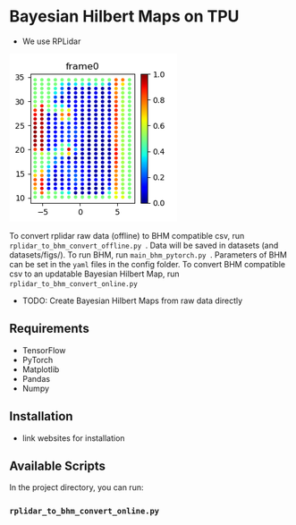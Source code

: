 # Bayesian Hilbert Maps on TPU
* We use RPLidar

![Alt text](./output/surf_patrick_toy_intersection/_frame0.png?raw=true "Regression Sample")

To convert rplidar raw data (offline) to BHM compatible csv, run  ```rplidar_to_bhm_convert_offline.py ```. Data will be saved in datasets (and datasets/figs/).
To run BHM, run  ```main_bhm_pytorch.py ```. Parameters of BHM can be set in the ```yaml``` files in the config folder.
To convert BHM compatible csv to an updatable Bayesian Hilbert Map, run 
```rplidar_to_bhm_convert_online.py```

- TODO: Create Bayesian Hilbert Maps from raw data directly



## Requirements
- TensorFlow
- PyTorch
- Matplotlib
- Pandas
- Numpy

## Installation 

- link websites for installation

## Available Scripts

In the project directory, you can run:

### `rplidar_to_bhm_convert_online.py`


